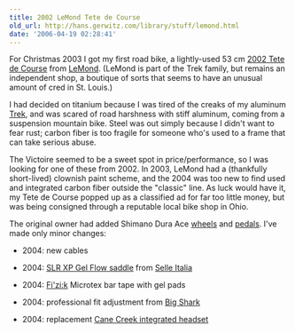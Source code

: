 ```yaml
---
title: 2002 LeMond Tete de Course
old_url: http://hans.gerwitz.com/library/stuff/lemond.html
date: '2006-04-19 02:28:41'
---
```


For Christmas 2003 I got my first road bike, a lightly-used 53 cm [2002 Tete de Course][2] from [LeMond][3].  (LeMond is part of the Trek family, but remains an independent shop, a boutique of sorts that seems to have an unusual amount of cred in St. Louis.)

   [2]: http://www.roadbikereview.com/2002+Road+Bike/LeMond+Bicycles+Tete+de+Course/PRD_101436_4229crx.aspx
   [3]: http://www.lemondbikes.com/

I had decided on titanium because I was tired of the creaks of my aluminum [Trek][4], and was scared of road harshness with stiff aluminum, coming from a suspension mountain bike.  Steel was out simply because I didn't want to fear rust; carbon fiber is too fragile for someone who's used to a frame that can take serious abuse.

   [4]: trek.html

The Victoire seemed to be a sweet spot in price/performance, so I was looking for one of these from 2002.  In 2003, LeMond had a (thankfully short-lived) clownish paint scheme, and the 2004 was too new to find used and integrated carbon fiber outside the "classic" line.  As luck would have it, my Tete de Course popped up as a classified ad for far too little money, but was being consigned through a reputable local bike shop in Ohio.

The original owner had added Shimano Dura Ace [wheels][5] and [pedals][6].  I've made only minor changes:

   [5]: http://www.roadbikereview.com/Wheelsets/Shimano+WH-7700+Dura-Ace/PRD_28419_2490crx.aspx
   [6]: http://www.roadbikereview.com/Pedals/Shimano+PD-7750/PRD_143274_2503crx.aspx

* 2004: new cables
* 2004: [SLR XP Gel Flow saddle][7] from [Selle Italia][8]
* 2004: [Fi'zi:k][9] Microtex bar tape with gel pads
* 2004: professional fit adjustment from [Big Shark][10]
* 2004: replacement [Cane Creek integrated headset][11]

   [7]: http://www.roadbikereview.com/Saddles/Selle%20Italia/PRD_292334_2509crx.aspx
   [8]: http://www.selleitalia.com/
   [9]: http://www.fizik.com/
   [10]: http://bigshark.com/
   [11]: http://www.canecreek.com/52.html
